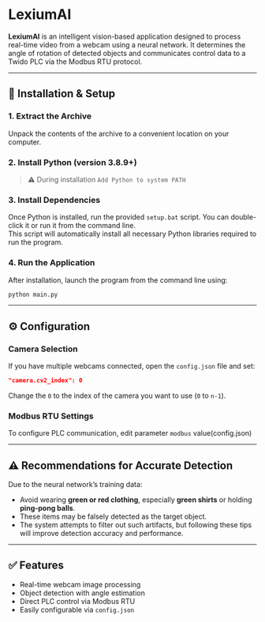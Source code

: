# LexiumAI

**LexiumAI** is an intelligent vision-based application designed to process real-time video from a webcam using a neural network. It determines the angle of rotation of detected objects and communicates control data to a Twido PLC via the Modbus RTU protocol.

---

## 🔧 Installation & Setup

### 1. Extract the Archive
Unpack the contents of the archive to a convenient location on your computer.

### 2. Install Python (version 3.8.9+)

> ⚠️ During installation `Add Python to system PATH`

### 3. Install Dependencies
Once Python is installed, run the provided `setup.bat` script. You can double-click it or run it from the command line.  
This script will automatically install all necessary Python libraries required to run the program.

### 4. Run the Application
After installation, launch the program from the command line using:

```bash
python main.py
````

---

## ⚙️ Configuration

### Camera Selection

If you have multiple webcams connected, open the `config.json` file and set:

```json
"camera.cv2_index": 0
```

Change the `0` to the index of the camera you want to use (`0` to `n-1`).

### Modbus RTU Settings

To configure PLC communication, edit parameter `modbus` value(config.json) 

---

## ⚠️ Recommendations for Accurate Detection

Due to the neural network’s training data:

* Avoid wearing **green or red clothing**, especially **green shirts** or holding **ping-pong balls**.
* These items may be falsely detected as the target object.
* The system attempts to filter out such artifacts, but following these tips will improve detection accuracy and performance.

---

## ✅ Features

* Real-time webcam image processing
* Object detection with angle estimation
* Direct PLC control via Modbus RTU
* Easily configurable via `config.json`
